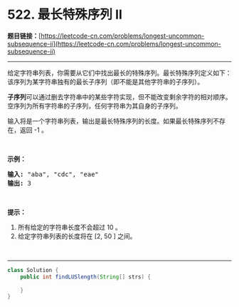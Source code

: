 # 522. 最长特殊序列 II

**题目链接：**[https://leetcode-cn.com/problems/longest-uncommon-subsequence-ii](https://leetcode-cn.com/problems/longest-uncommon-subsequence-ii)

---

<div class="content__1Y2H">
 <div class="notranslate">
  <p>给定字符串列表，你需要从它们中找出最长的特殊序列。最长特殊序列定义如下：该序列为某字符串独有的最长子序列（即不能是其他字符串的子序列）。</p> 
  <p><strong>子序列</strong>可以通过删去字符串中的某些字符实现，但不能改变剩余字符的相对顺序。空序列为所有字符串的子序列，任何字符串为其自身的子序列。</p> 
  <p>输入将是一个字符串列表，输出是最长特殊序列的长度。如果最长特殊序列不存在，返回 -1 。</p> 
  <p>&nbsp;</p> 
  <p><strong>示例：</strong></p> 
  <pre class="language-text"><strong>输入:</strong> "aba", "cdc", "eae"
<strong>输出:</strong> 3
</pre> 
  <p>&nbsp;</p> 
  <p><strong>提示：</strong></p> 
  <ol> 
   <li>所有给定的字符串长度不会超过 10 。</li> 
   <li>给定字符串列表的长度将在 [2, 50 ] 之间。</li> 
  </ol> 
  <p>&nbsp;</p> 
 </div>
</div>

---

```java
class Solution {
    public int findLUSlength(String[] strs) {
        
    }
}
```